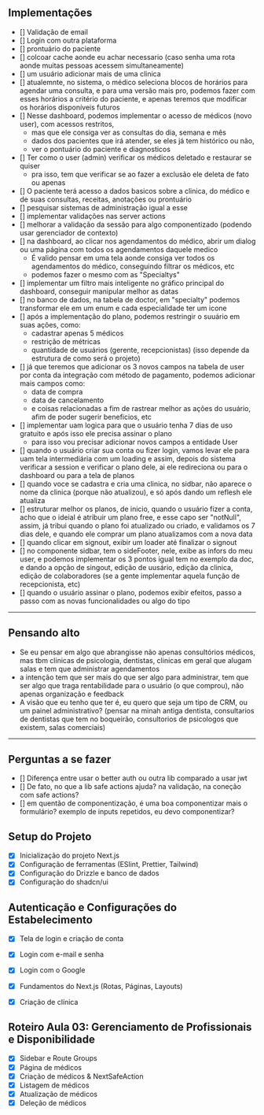 ## Implementações

- [] Validação de email
- [] Login com outra plataforma
- [] prontuário do paciente
- [] colcoar cache aonde eu achar necessario (caso senha uma rota aonde muitas pessoas acessem simultaneamente)
- [] um usuário adicionar mais de uma clinica
- [] atualemnte, no sistema, o médico seleciona blocos de horários para agendar uma consulta, e para uma versão mais pro, podemos fazer com esses horários a critério do paciente, e apenas teremos que modificar os horários disponíveis futuros
- [] Nesse dashboard, podemos implementar o acesso de médicos (novo user), com acessos restritos,
  - mas que ele consiga ver as consultas do dia, semana e mês
  - dados dos pacientes que irá atender, se eles já tem histórico ou não,
  - ver o pontuário do paciente e diagnosticos
- [] Ter como o user (admin) verificar os médicos deletado e restaurar se quiser
  - pra isso, tem que verificar se ao fazer a exclusão ele deleta de fato ou apenas
- [] O paciente terá acesso a dados basicos sobre a clinica, do médico e de suas consultas, receitas, anotações ou prontuário
- [] pesquisar sistemas de administração igual a esse
- [] implementar validações nas server actions
- [] melhorar a validação da sessão para algo componentizado (podendo usar gerenciador de contexto)
- [] na dashboard, ao clicar nos agendamentos do médico, abrir um dialog ou uma página com todos os agendamentos daquele medico
  - É valido pensar em uma tela aonde consiga ver todos os agendamentos do médico, conseguindo filtrar os médicos, etc
  - podemos fazer o mesmo com as "Specialtys"
- [] implementar um filtro mais inteligente no gráfico principal do dashboard, conseguir manipular melhor as datas
- [] no banco de dados, na tabela de doctor, em "specialty" podemos transformar ele em um enum e cada especialidade ter um icone
- [] após a implementação do plano, podemos restringir o suuário em suas ações, como:
  - cadastrar apenas 5 médicos
  - restrição de métricas
  - quantidade de usuários (gerente, recepcionistas) (isso depende da estrutura de como será o projeto)
- [] já que teremos que adicionar os 3 novos campos na tabela de user por conta da integração com método de pagamento, podemos adicionar mais campos como:
  - data de compra
  - data de cancelamento
  - e coisas relacionadas a fim de rastrear melhor as ações do usuário, afim de poder sugerir beneficios, etc
- [] implementar uam logica para que o usuário tenha 7 dias de uso gratuito e após isso ele precisa assinar o plano
  - para isso vou precisar adicionar novos campos a entidade User
- [] quando o usuário criar sua conta ou fizer login, vamos levar ele para uam tela intermediária com um loading e assim, depois do sistema verificar a session e verificar o plano dele, ai ele redireciona ou para o dashboard ou para a tela de planos
- [] quando voce se cadastra e cria uma clinica, no sidbar, não aparece o nome da clinica (porque não atualizou), e só após dando um reflesh ele atualiza
- [] estruturar melhor os planos, de inicio, quando o usuário fizer a conta, acho que o ideial é atribuir um plano free, e esse capo ser "notNull", assim, já tribui quando o plano foi atualizado ou criado, e validamos os 7 dias dele, e quando ele comprar um plano atualizamos com a nova data
- [] quando clicar em signout, exibir um loader até finalizar o signout
- [] no componente sidbar, tem o sideFooter, nele, exibe as infors do meu user, e podemos implementar os 3 pontos igual tem no exemplo da doc, e dando a opção de singout, edição de uusário, edição da clinica, edição de colaboradores (se a gente implementar aquela função de recepcionista, etc)
- [] quando o usuário assinar o plano, podemos exibir efeitos, passo a passo com as novas funcionalidades ou algo do tipo
---

## Pensando alto
- Se eu pensar em algo que abrangisse não apenas consultórios médicos, mas tbm clinicas de psicologia, dentistas, clinicas em geral que alugam salas e tem que administrar agendamentos
- a intenção tem que ser mais do que ser algo para administrar, tem que ser algo que traga rentabilidade para o usuário (o que comprou), não apenas organização e feedback
- A visão que eu tenho que ter é, eu quero que seja um tipo de CRM, ou um painel administrativo?
(pensar na minah antiga dentista, consultarios de dentistas que tem no boqueirão, consultorios de psicologos que existem, salas comerciais)


---

## Perguntas a se fazer

- [] Diferença entre usar o better auth ou outra lib comparado a usar jwt
- [] De fato, no que a lib safe actions ajuda? na validação, na coneção com safe actions?
- [] em quentão de componentização, é uma boa componentizar mais o formulário? exemplo de inputs repetidos, eu devo componentizar?

## Setup do Projeto

- [x] Inicialização do projeto Next.js
- [x] Configuração de ferramentas (ESlint, Prettier, Tailwind)
- [x] Configuração do Drizzle e banco de dados
- [x] Configuração do shadcn/ui

## Autenticação e Configurações do Estabelecimento

- [x] Tela de login e criação de conta
- [x] Login com e-mail e senha
- [x] Login com o Google
- [x] Fundamentos do Next.js (Rotas, Páginas, Layouts)
- [x] Criação de clínica


## Roteiro Aula 03: Gerenciamento de Profissionais e Disponibilidade

- [x] Sidebar e Route Groups
- [x] Página de médicos
- [x] Criação de médicos & NextSafeAction
- [x] Listagem de médicos
- [x] Atualização de médicos
- [x] Deleção de médicos